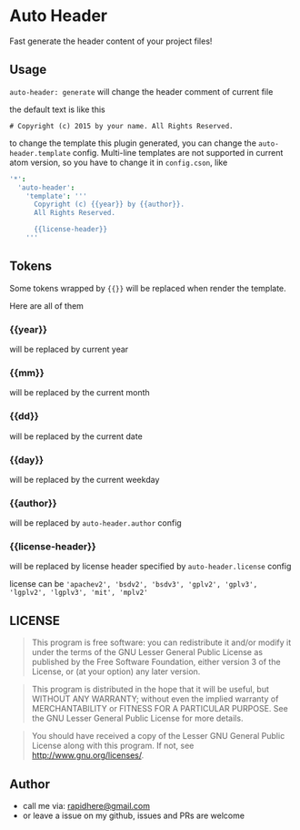 Auto Header
===

Fast generate the header content of your project files!

Usage
---

`auto-header: generate` will change the header comment of current file

the default text is like this

```
# Copyright (c) 2015 by your name. All Rights Reserved.
```

to change the template this plugin generated, you can change the `auto-header.template` config.
Multi-line templates are not supported in current atom version, so you have to change it in `config.cson`, like

```cson
'*':
  'auto-header':
    'template': '''
      Copyright (c) {{year}} by {{author}}.
      All Rights Reserved.

      {{license-header}}
    '''
```

Tokens
---

Some tokens wrapped by `{{}}` will be replaced when render the template.

Here are all of them

### {{year}}
will be replaced by current year
### {{mm}}
will be replaced by the current month
### {{dd}}
will be replaced by the current date
### {{day}}
will be replaced by the current weekday
### {{author}}
will be replaced by `auto-header.author` config

### {{license-header}}
will be replaced by license header specified by `auto-header.license` config

license can be `'apachev2', 'bsdv2', 'bsdv3', 'gplv2', 'gplv3', 'lgplv2', 'lgplv3', 'mit', 'mplv2'`

LICENSE
---

>   This program is free software: you can redistribute it and/or modify
it under the terms of the GNU Lesser General Public License as published by
the Free Software Foundation, either version 3 of the License, or
(at your option) any later version.

>   This program is distributed in the hope that it will be useful,
but WITHOUT ANY WARRANTY; without even the implied warranty of
MERCHANTABILITY or FITNESS FOR A PARTICULAR PURPOSE.  See the
GNU Lesser General Public License for more details.

>   You should have received a copy of the Lesser GNU General Public License
along with this program.  If not, see <http://www.gnu.org/licenses/>.

Author
---

*   call me via: rapidhere@gmail.com
*   or leave a issue on my github, issues and PRs are welcome
